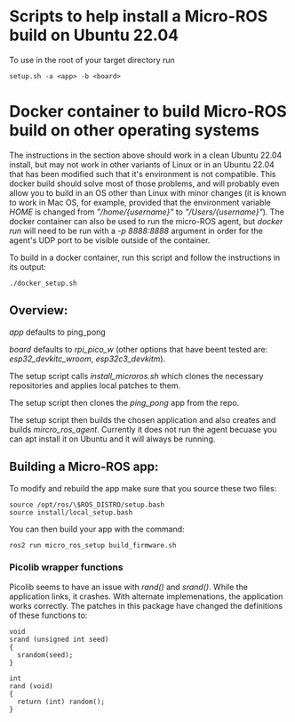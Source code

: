 # Scripts to help install a Micro-ROS build on Ubuntu 22.04
To use in the root of your target directory run
```
setup.sh -a <app> -b <board>
```

# Docker container to build Micro-ROS build on other operating systems
The instructions in the section above should work in a clean Ubuntu 22.04 install, but may not work in other variants of Linux or in an Ubuntu 22.04 that has been modified such that it's environment is not compatible. This docker build should solve most of those problems, and will probably even allow you to build in an OS other than Linux with minor changes (it is known to work in Mac OS, for example, provided that the environment variable _HOME_ is changed from _"/home/{username}"_ to _"/Users/{username}"_). The docker container can also be used to run the micro-ROS agent, but _docker run_ will need to be run with a _-p 8888:8888_ argument in order for the agent's UDP port to be visible outside of the container.

To build in a docker container, run this script and follow the instructions in its output:
```
./docker_setup.sh
```

## Overview:
_app_ defaults to ping_pong

_board_ defaults to _rpi_pico_w_ (other options that have beent tested are: _esp32_devkitc_wroom_, _esp32c3_devkitm_).

The setup script calls _install_microros.sh_ which clones the necessary repositories and applies local patches to them.

The setup script then clones the _ping_pong_ app from the repo. 

The setup script then builds the chosen application and also creates and builds _mircro_ros_agent_. Currently it does not run the agent becuase you can apt install it on Ubuntu and it will always be running.

## Building a Micro-ROS app:
To modify and rebuild the app make sure that you source these two files:
```
source /opt/ros/\$ROS_DISTRO/setup.bash
source install/local_setup.bash
```
You can then build your app with the command:
```
ros2 run micro_ros_setup build_firmware.sh
```
### Picolib wrapper functions
Picolib seems to have an issue with _rand()_ and _srand()_. While the application links, it crashes. With alternate implemenations, the application works correctly. The patches in this package have changed the definitions of these functions to:
```
void
srand (unsigned int seed)
{
  srandom(seed);
}

int
rand (void)
{
  return (int) random();
}
```
